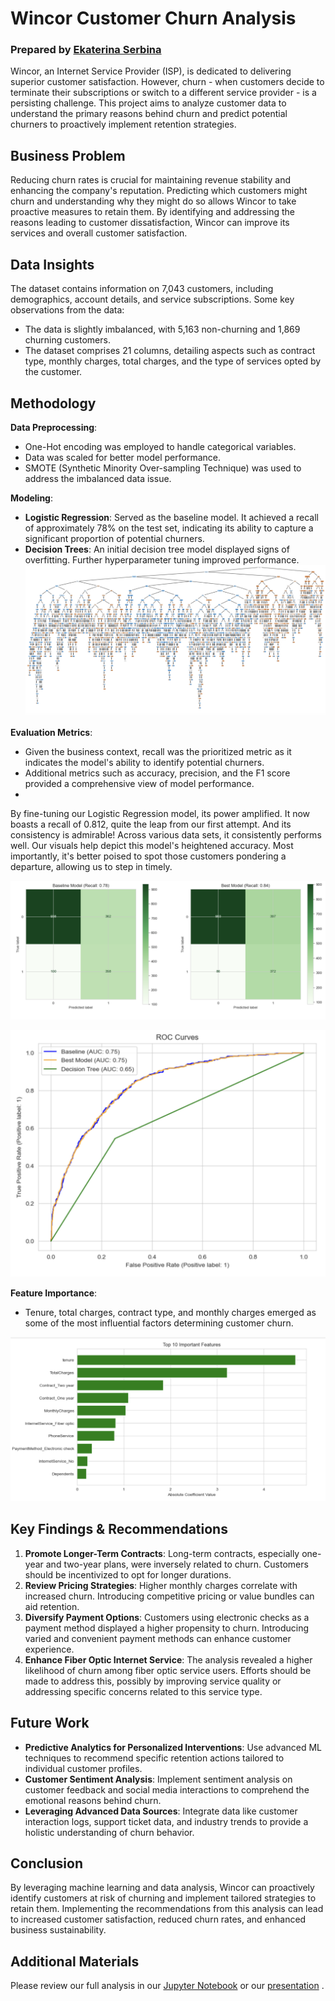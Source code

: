 # Wincor Customer Churn Analysis
### Prepared by [Ekaterina Serbina](https://github.com/serbinaekaterinai)

Wincor, an Internet Service Provider (ISP), is dedicated to delivering superior customer satisfaction. However, churn - when customers decide to terminate their subscriptions or switch to a different service provider - is a persisting challenge. This project aims to analyze customer data to understand the primary reasons behind churn and predict potential churners to proactively implement retention strategies.

## Business Problem
Reducing churn rates is crucial for maintaining revenue stability and enhancing the company's reputation. Predicting which customers might churn and understanding why they might do so allows Wincor to take proactive measures to retain them. By identifying and addressing the reasons leading to customer dissatisfaction, Wincor can improve its services and overall customer satisfaction.

## Data Insights
The dataset contains information on 7,043 customers, including demographics, account details, and service subscriptions. Some key observations from the data:
- The data is slightly imbalanced, with 5,163 non-churning and 1,869 churning customers.
- The dataset comprises 21 columns, detailing aspects such as contract type, monthly charges, total charges, and the type of services opted by the customer.

## Methodology
 **Data Preprocessing**: 
   - One-Hot encoding was employed to handle categorical variables.
   - Data was scaled for better model performance.
   - SMOTE (Synthetic Minority Over-sampling Technique) was used to address the imbalanced data issue.

 **Modeling**:
   - **Logistic Regression**: Served as the baseline model. It achieved a recall of approximately 78% on the test set, indicating its ability to capture a significant proportion of potential churners.
   - **Decision Trees**: An initial decision tree model displayed signs of overfitting. Further hyperparameter tuning improved performance.
![Alt text for your image](https://github.com/serbinaekaterinai/Wincor_Churn_analysis/blob/main/images%20readme/Screenshot%202023-10-04%20at%201.59.35%20PM.png)

 **Evaluation Metrics**:
   - Given the business context, recall was the prioritized metric as it indicates the model's ability to identify potential churners.
   - Additional metrics such as accuracy, precision, and the F1 score provided a comprehensive view of model performance.
   - 
By fine-tuning our Logistic Regression model, its power amplified. It now boasts a recall of 0.812, quite the leap from our first attempt. And its consistency is admirable! Across various data sets, it consistently performs well. Our visuals help depict this model's heightened accuracy. Most importantly, it's better poised to spot those customers pondering a departure, allowing us to step in timely.

![Alt text for your image](https://github.com/serbinaekaterinai/Wincor_Churn_analysis/blob/main/images%20readme/Screenshot%202023-10-04%20at%2011.18.50%20AM.png)


![Alt text for your image](https://github.com/serbinaekaterinai/Wincor_Churn_analysis/blob/main/images%20readme/Screenshot%202023-10-04%20at%2011.45.59%20AM.png)

 **Feature Importance**:
   - Tenure, total charges, contract type, and monthly charges emerged as some of the most influential factors determining customer churn.

![image](https://github.com/serbinaekaterinai/Wincor_Churn_analysis/blob/main/images%20readme/Screenshot%202023-10-04%20at%2011.15.51%20AM.png)

## Key Findings & Recommendations
1. **Promote Longer-Term Contracts**: Long-term contracts, especially one-year and two-year plans, were inversely related to churn. Customers should be incentivized to opt for longer durations.
2. **Review Pricing Strategies**: Higher monthly charges correlate with increased churn. Introducing competitive pricing or value bundles can aid retention.
3. **Diversify Payment Options**: Customers using electronic checks as a payment method displayed a higher propensity to churn. Introducing varied and convenient payment methods can enhance customer experience.
4. **Enhance Fiber Optic Internet Service**: The analysis revealed a higher likelihood of churn among fiber optic service users. Efforts should be made to address this, possibly by improving service quality or addressing specific concerns related to this service type.

## Future Work
- **Predictive Analytics for Personalized Interventions**: Use advanced ML techniques to recommend specific retention actions tailored to individual customer profiles.
- **Customer Sentiment Analysis**: Implement sentiment analysis on customer feedback and social media interactions to comprehend the emotional reasons behind churn.
- **Leveraging Advanced Data Sources**: Integrate data like customer interaction logs, support ticket data, and industry trends to provide a holistic understanding of churn behavior.

## Conclusion
By leveraging machine learning and data analysis, Wincor can proactively identify customers at risk of churning and implement tailored strategies to retain them. Implementing the recommendations from this analysis can lead to increased customer satisfaction, reduced churn rates, and enhanced business sustainability.

## Additional Materials

Please review our full analysis in our [Jupyter Notebook](https://github.com/serbinaekaterinai/Wincor_Churn_analysis/blob/main/Project%20Wincor.ipynb) or our [presentation](https://github.com/serbinaekaterinai/Wincor_Churn_analysis/blob/main/Project%20Wincor%20Presentation.pdf) .
